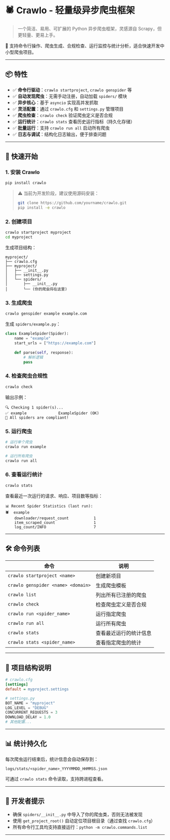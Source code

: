 # 🕷️ Crawlo - 轻量级异步爬虫框架

> 一个简洁、易用、可扩展的 Python 异步爬虫框架，灵感源自 Scrapy，但更轻量、更易上手。

🚀 支持命令行操作、爬虫生成、合规检查、运行监控与统计分析，适合快速开发中小型爬虫项目。

---

## 📦 特性

- ✅ **命令行驱动**：`crawlo startproject`, `crawlo genspider` 等
- ✅ **自动发现爬虫**：无需手动注册，自动加载 `spiders/` 模块
- ✅ **异步核心**：基于 `asyncio` 实现高并发抓取
- ✅ **灵活配置**：通过 `crawlo.cfg` 和 `settings.py` 管理项目
- ✅ **爬虫检查**：`crawlo check` 验证爬虫定义是否合规
- ✅ **运行统计**：`crawlo stats` 查看历史运行指标（持久化存储）
- ✅ **批量运行**：支持 `crawlo run all` 启动所有爬虫
- ✅ **日志与调试**：结构化日志输出，便于排查问题

---

## 🚀 快速开始

### 1. 安装 Crawlo

```bash
pip install crawlo
```

> ⚠️ 当前为开发阶段，建议使用源码安装：
>
> ```bash
> git clone https://github.com/yourname/crawlo.git
> pip install -e crawlo
> ```

### 2. 创建项目

```bash
crawlo startproject myproject
cd myproject
```

生成项目结构：

```
myproject/
├── crawlo.cfg
├── myproject/
│   ├── __init__.py
│   ├── settings.py
│   └── spiders/
│       ├── __init__.py
│       └── (你的爬虫将在这里)
```

### 3. 生成爬虫

```bash
crawlo genspider example example.com
```

生成 `spiders/example.py`：

```python
class ExampleSpider(Spider):
    name = "example"
    start_urls = ["https://example.com"]
    
    def parse(self, response):
        # 解析逻辑
        pass
```

### 4. 检查爬虫合规性

```bash
crawlo check
```

输出示例：

```
🔍 Checking 1 spider(s)...
✅ example              ExampleSpider (OK)
🎉 All spiders are compliant!
```

### 5. 运行爬虫

```bash
# 运行单个爬虫
crawlo run example

# 运行所有爬虫
crawlo run all
```

### 6. 查看运行统计

```bash
crawlo stats
```

查看最近一次运行的请求、响应、项目数等指标：

```
📊 Recent Spider Statistics (last run):
🕷️  example
    downloader/request_count           1
    item_scraped_count                 1
    log_count/INFO                     7
```

---

## 🛠️ 命令列表

| 命令 | 说明 |
|------|------|
| `crawlo startproject <name>` | 创建新项目 |
| `crawlo genspider <name> <domain>` | 生成爬虫模板 |
| `crawlo list` | 列出所有已注册的爬虫 |
| `crawlo check` | 检查爬虫定义是否合规 |
| `crawlo run <spider_name>` | 运行指定爬虫 |
| `crawlo run all` | 运行所有爬虫 |
| `crawlo stats` | 查看最近运行的统计信息 |
| `crawlo stats <spider_name>` | 查看指定爬虫的统计 |

---

## 📁 项目结构说明

```ini
# crawlo.cfg
[settings]
default = myproject.settings
```

```python
# settings.py
BOT_NAME = "myproject"
LOG_LEVEL = "DEBUG"
CONCURRENT_REQUESTS = 3
DOWNLOAD_DELAY = 1.0
# 其他配置...
```

---

## 📊 统计持久化

每次爬虫运行结束后，统计信息会自动保存到：

```
logs/stats/<spider_name>_YYYYMMDD_HHMMSS.json
```

可通过 `crawlo stats` 命令读取，支持跨进程查看。

---

## 🧪 开发者提示

- 确保 `spiders/__init__.py` 中导入了你的爬虫类，否则无法被发现
- 使用 `get_project_root()` 自动定位项目根目录（通过查找 `crawlo.cfg`）
- 所有命令行工具均支持直接运行：`python -m crawlo.commands.list`

---

